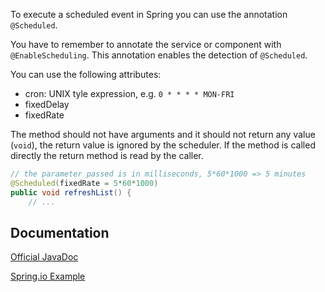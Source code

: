 To execute a scheduled event in Spring you can use the annotation `@Scheduled`.

You have to remember to annotate the service or component with `@EnableScheduling`. This annotation enables the detection of `@Scheduled`.

You can use the following attributes:
- cron: UNIX tyle expression, e.g. `0 * * * * MON-FRI`
- fixedDelay
- fixedRate 

The method should not have arguments and it should not return any value (`void`), the return value is ignored by the scheduler. If the method is called directly the return method is read by the caller.

```java
// the parameter passed is in milliseconds, 5*60*1000 => 5 minutes 
@Scheduled(fixedRate = 5*60*1000)
public void refreshList() {
    // ...
```

## Documentation

[Official JavaDoc](https://docs.spring.io/spring-framework/docs/current/javadoc-api/org/springframework/scheduling/annotation/EnableScheduling.html)

[Spring.io Example](https://spring.io/guides/gs/scheduling-tasks/)
